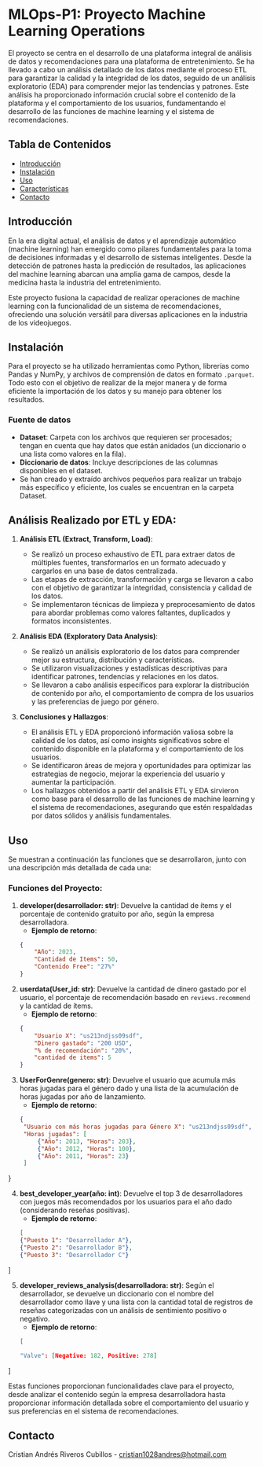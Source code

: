 # MLOps-P1: Proyecto Machine Learning Operations

El proyecto se centra en el desarrollo de una plataforma integral de análisis de datos y recomendaciones para una plataforma de entretenimiento. Se ha llevado a cabo un análisis detallado de los datos mediante el proceso ETL para garantizar la calidad y la integridad de los datos, seguido de un análisis exploratorio (EDA) para comprender mejor las tendencias y patrones. Este análisis ha proporcionado información crucial sobre el contenido de la plataforma y el comportamiento de los usuarios, fundamentando el desarrollo de las funciones de machine learning y el sistema de recomendaciones.

## Tabla de Contenidos

- [Introducción](#introducción)
- [Instalación](#instalación)
- [Uso](#uso)
- [Características](#características)
- [Contacto](#contacto)

## Introducción

En la era digital actual, el análisis de datos y el aprendizaje automático (machine learning) han emergido como pilares fundamentales para la toma de decisiones informadas y el desarrollo de sistemas inteligentes. Desde la detección de patrones hasta la predicción de resultados, las aplicaciones del machine learning abarcan una amplia gama de campos, desde la medicina hasta la industria del entretenimiento.

Este proyecto fusiona la capacidad de realizar operaciones de machine learning con la funcionalidad de un sistema de recomendaciones, ofreciendo una solución versátil para diversas aplicaciones en la industria de los videojuegos.

## Instalación

Para el proyecto se ha utilizado herramientas como Python, librerías como Pandas y NumPy, y archivos de comprensión de datos en formato `.parquet`. Todo esto con el objetivo de realizar de la mejor manera y de forma eficiente la importación de los datos y su manejo para obtener los resultados.

### Fuente de datos

- **Dataset**: Carpeta con los archivos que requieren ser procesados; tengan en cuenta que hay datos que están anidados (un diccionario o una lista como valores en la fila).
- **Diccionario de datos**: Incluye descripciones de las columnas disponibles en el dataset.
- Se han creado y extraído archivos pequeños para realizar un trabajo más específico y eficiente, los cuales se encuentran en la carpeta Dataset.

## Análisis Realizado por ETL y EDA:

1. **Análisis ETL (Extract, Transform, Load)**:
   - Se realizó un proceso exhaustivo de ETL para extraer datos de múltiples fuentes, transformarlos en un formato adecuado y cargarlos en una base de datos centralizada.
   - Las etapas de extracción, transformación y carga se llevaron a cabo con el objetivo de garantizar la integridad, consistencia y calidad de los datos.
   - Se implementaron técnicas de limpieza y preprocesamiento de datos para abordar problemas como valores faltantes, duplicados y formatos inconsistentes.

2. **Análisis EDA (Exploratory Data Analysis)**:
   - Se realizó un análisis exploratorio de los datos para comprender mejor su estructura, distribución y características.
   - Se utilizaron visualizaciones y estadísticas descriptivas para identificar patrones, tendencias y relaciones en los datos.
   - Se llevaron a cabo análisis específicos para explorar la distribución de contenido por año, el comportamiento de compra de los usuarios y las preferencias de juego por género.

3. **Conclusiones y Hallazgos**:
   - El análisis ETL y EDA proporcionó información valiosa sobre la calidad de los datos, así como insights significativos sobre el contenido disponible en la plataforma y el comportamiento de los usuarios.
   - Se identificaron áreas de mejora y oportunidades para optimizar las estrategias de negocio, mejorar la experiencia del usuario y aumentar la participación.
   - Los hallazgos obtenidos a partir del análisis ETL y EDA sirvieron como base para el desarrollo de las funciones de machine learning y el sistema de recomendaciones, asegurando que estén respaldadas por datos sólidos y análisis fundamentales.

## Uso

Se muestran a continuación las funciones que se desarrollaron, junto con una descripción más detallada de cada una:

### Funciones del Proyecto:

1. **developer(desarrollador: str)**: 
   Devuelve la cantidad de ítems y el porcentaje de contenido gratuito por año, según la empresa desarrolladora.
   - **Ejemplo de retorno**:
   ```json
   {
       "Año": 2023,
       "Cantidad de Items": 50,
       "Contenido Free": "27%"
   }

2. **userdata(User_id: str)**: 
   Devuelve la cantidad de dinero gastado por el usuario, el porcentaje de recomendación basado en `reviews.recommend` y la cantidad de ítems.
   - **Ejemplo de retorno**:
   ```json
   {
       "Usuario X": "us213ndjss09sdf",
       "Dinero gastado": "200 USD",
       "% de recomendación": "20%",
       "cantidad de items": 5
   }

3. **UserForGenre(genero: str)**: 
   Devuelve el usuario que acumula más horas jugadas para el género dado y una lista de la acumulación de horas jugadas por año de lanzamiento.
   - **Ejemplo de retorno**:
   ```json
   {
    "Usuario con más horas jugadas para Género X": "us213ndjss09sdf",
    "Horas jugadas": [
        {"Año": 2013, "Horas": 203},
        {"Año": 2012, "Horas": 100},
        {"Año": 2011, "Horas": 23}
    ]
}

4. **best_developer_year(año: int)**: 
    Devuelve el top 3 de desarrolladores con juegos más recomendados por los usuarios para el año dado (considerando reseñas positivas).
    - **Ejemplo de retorno**:
    ```json
    [
    {"Puesto 1": "Desarrollador A"},
    {"Puesto 2": "Desarrollador B"},
    {"Puesto 3": "Desarrollador C"}
]

5. **developer_reviews_analysis(desarrolladora: str)**: 
    Según el desarrollador, se devuelve un diccionario con el nombre del desarrollador como llave y una lista con la cantidad total de registros de reseñas categorizadas con un análisis de sentimiento positivo o negativo.
    - **Ejemplo de retorno**:
    ```json
    [

    "Valve": [Negative: 182, Positive: 278]


]

Estas funciones proporcionan funcionalidades clave para el proyecto, desde analizar el contenido según la empresa desarrolladora hasta proporcionar información detallada sobre el comportamiento del usuario y sus preferencias en el sistema de recomendaciones.

## Contacto

Cristian Andrés Riveros Cubillos - cristian1028andres@hotmail.com